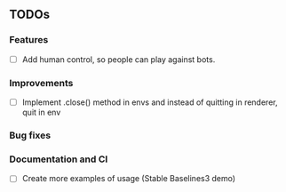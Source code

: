 ## TODOs

### Features
- [ ] Add human control, so people can play against bots.

### Improvements
- [ ] Implement .close() method in envs and instead of quitting in renderer, quit in env

### Bug fixes

### Documentation and CI
- [ ] Create more examples of usage (Stable Baselines3 demo)

